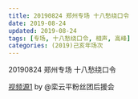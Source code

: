 ```yaml
---
title: 20190824 郑州专场 十八愁绕口令
date: 2019-08-24
updated: 2019-08-24
tags: [专场, 十八愁绕口令, 相声, 高峰]
categories: (2019)己亥年场次
---
```

20190824 郑州专场 十八愁绕口令

[视频源1](https://m.weibo.cn/detail/4649214263430064) by @栾云平粉丝团后援会

